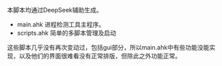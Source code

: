 本脚本均通过DeepSeek辅助生成。
- main.ahk 进程检测工具主程序。
- scripts.ahk 简单的多脚本管理及启动

这些脚本几乎没有再次变动过，包括gui部分，所以main.ahk中有些功能没能实现，以及他们的界面很难看没有正常排版，但除此之外功能正常。